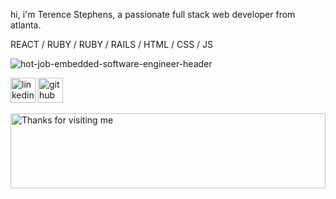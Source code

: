 hi, i'm Terence Stephens, a passionate full stack web developer from atlanta. 






REACT / RUBY / RUBY / RAILS / HTML / CSS / JS

![hot-job-embedded-software-engineer-header](https://user-images.githubusercontent.com/88994893/149679604-6b91ba0b-e518-4bed-ad28-f892d6f5e334.jpg)



 
[<img src='https://cdn.jsdelivr.net/npm/simple-icons@3.0.1/icons/linkedin.svg' alt='linkedin' height='40'>](https://www.linkedin.com/in/terence-stephens-7955b4225/)  [<img src='https://cdn.jsdelivr.net/npm/simple-icons@3.0.1/icons/github.svg' alt='github' height='40'>](https://github.com/Terencetrey)  



<img height="120" alt="Thanks for visiting me" width="100%" src="https://raw.githubusercontent.com/BrunnerLivio/brunnerlivio/master/images/marquee.svg" />
<br />

